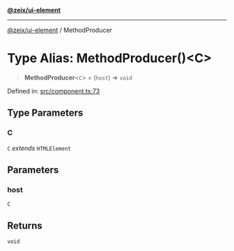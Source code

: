 [**@zeix/ui-element**](../README.md)

***

[@zeix/ui-element](../globals.md) / MethodProducer

# Type Alias: MethodProducer()\<C\>

> **MethodProducer**\<`C`\> = (`host`) => `void`

Defined in: [src/component.ts:73](https://github.com/zeixcom/ui-element/blob/09c98ef25d6964a68bdac33e61f389dd027c5b92/src/component.ts#L73)

## Type Parameters

### C

`C` *extends* `HTMLElement`

## Parameters

### host

`C`

## Returns

`void`
